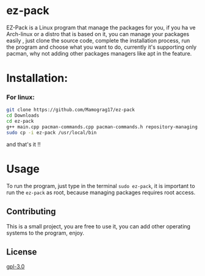 # ez-pack

EZ-Pack is a Linux program that manage the packages for you, if you ha ve Arch-linux or a distro that is based on it, you can manage your packages easily , just clone the source code, complete the installation process, run the program and choose what you want to do, currently it's supporting only pacman, why not adding other packages managers like apt in the feature.
# Installation:
### For linux:
```bash
git clone https://github.com/Mamograg17/ez-pack
cd Downloads
cd ez-pack
g++ main.cpp pacman-commands.cpp pacman-commands.h repository-managing.cpp repository-managing.h -o ez-pack
sudo cp -i ez-pack /usr/local/bin
```
and that's it !!
# Usage
To run the program, just type in the terminal ``sudo ez-pack``, it is important to run the `ez-pack` as root, because managing packages requires root access.
## Contributing
This is a small project, you are free to use it, you can add other operating systems to the program, enjoy.
## License
[gpl-3.0](https://www.gnu.org/licenses/gpl-3.0.en.html)
